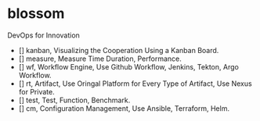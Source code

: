 # blossom

DevOps for Innovation

- [] kanban, Visualizing the Cooperation Using a Kanban Board.
- [] measure, Measure Time Duration, Performance.
- [] wf, Workflow Engine, Use Github Workflow, Jenkins, Tekton, Argo Workflow.
- [] rt, Artifact, Use Oringal Platform for Every Type of Artifact, Use Nexus for Private.
- [] test, Test, Function, Benchmark.
- [] cm, Configuration Management, Use Ansible, Terraform, Helm.
